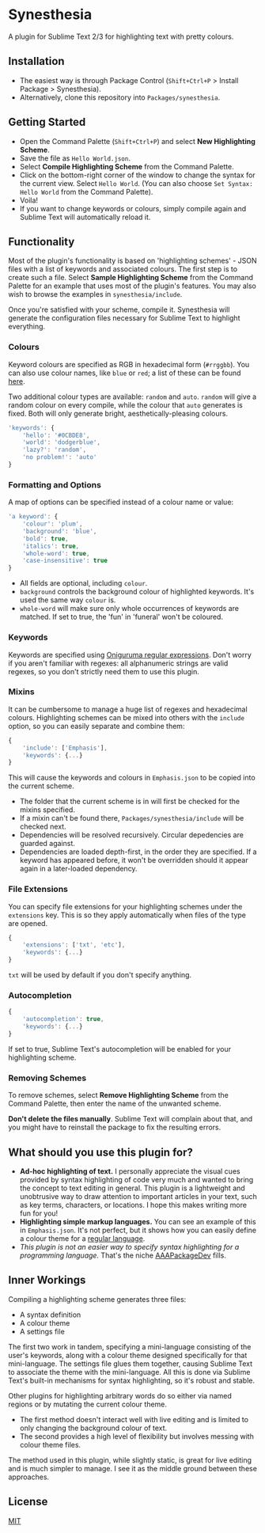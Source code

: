 Synesthesia
===========

A plugin for Sublime Text 2/3 for highlighting text with pretty colours.

Installation
------------

- The easiest way is through Package Control (`Shift+Ctrl+P` > Install Package > Synesthesia).
- Alternatively, clone this repository into `Packages/synesthesia`.

Getting Started
---------------

- Open the Command Palette (`Shift+Ctrl+P`) and select **New Highlighting Scheme**.
- Save the file as `Hello World.json`.
- Select **Compile Highlighting Scheme** from the Command Palette.
- Click on the bottom-right corner of the window to change the syntax for the current view. Select `Hello World`. (You can also choose `Set Syntax: Hello World` from the Command Palette).
- Voila!
- If you want to change keywords or colours, simply compile again and Sublime Text will automatically reload it.

Functionality
-------------

Most of the plugin's functionality is based on 'highlighting schemes' - JSON files with a list of keywords and associated colours. The first step is to create such a file. Select **Sample Highlighting Scheme** from the Command Palette for an example that uses most of the plugin's features. You may also wish to browse the examples in `synesthesia/include`.

Once you're satisfied with your scheme, compile it. Synesthesia will generate the configuration files necessary for Sublime Text to highlight everything.

### Colours

Keyword colours are specified as RGB in hexadecimal form (`#rrggbb`). You can also use colour names, like `blue` or `red`; a list of these can be found [here](http://en.wikipedia.org/wiki/Web_colours#X11_color_names).

Two additional colour types are available: `random` and `auto`. `random` will give a random colour on every compile, while the colour that `auto` generates is fixed. Both will only generate bright, aesthetically-pleasing colours.

```js
'keywords': {
	'hello': '#0CBDE8',
	'world': 'dodgerblue',
	'lazy?': 'random',
	'no problem!': 'auto'
}
```

### Formatting and Options

A map of options can be specified instead of a colour name or value:

```js
'a keyword': {
	'colour': 'plum',
	'background': 'blue',
	'bold': true,
	'italics': true,
	'whole-word': true,
	'case-insensitive': true
}
```

- All fields are optional, including `colour`.
- `background` controls the background colour of highlighted keywords. It's used the same way `colour` is.
- `whole-word` will make sure only whole occurrences of keywords are matched. If set to true, the 'fun' in 'funeral' won't be coloured.

### Keywords

Keywords are specified using [Oniguruma regular expressions](http://manual.macromates.com/en/regular_expressions). Don't worry if you aren't familiar with regexes: all alphanumeric strings are valid regexes, so you don't strictly need them to use this plugin.

### Mixins

It can be cumbersome to manage a huge list of regexes and hexadecimal colours. Highlighting schemes can be mixed into others with the `include` option, so you can easily separate and combine them:

```js
{
	'include': ['Emphasis'],
	'keywords': {...}
}
```

This will cause the keywords and colours in `Emphasis.json` to be copied into the current scheme.

- The folder that the current scheme is in will first be checked for the mixins specified.
- If a mixin can't be found there, `Packages/synesthesia/include` will be checked next.
- Dependencies will be resolved recursively. Circular depedencies are guarded against.
- Dependencies are loaded depth-first, in the order they are specified. If a keyword has appeared before, it won't be overridden should it appear again in a later-loaded dependency.

### File Extensions

You can specify file extensions for your highlighting schemes under the `extensions` key. This is so they apply automatically when files of the type are opened.

```js
{
	'extensions': ['txt', 'etc'],
	'keywords': {...}
}
```

`txt` will be used by default if you don't specify anything.

### Autocompletion

```js
{
	'autocompletion': true,
	'keywords': {...}
}
```

If set to true, Sublime Text's autocompletion will be enabled for your highlighting scheme.

### Removing Schemes

To remove schemes, select **Remove Highlighting Scheme** from the Command Palette, then enter the name of the unwanted scheme.

**Don't delete the files manually**. Sublime Text will complain about that, and you might have to reinstall the package to fix the resulting errors.

What should you use this plugin for?
------------------------------------

- **Ad-hoc highlighting of text.** I personally appreciate the visual cues provided by syntax highlighting of code very much and wanted to bring the concept to text editing in general. This plugin is a lightweight and unobtrusive way to draw attention to important articles in your text, such as key terms, characters, or locations. I hope this makes writing more fun for you!
- **Highlighting simple markup languages.** You can see an example of this in `Emphasis.json`. It's not perfect, but it shows how you can easily define a colour theme for a [regular language](http://en.wikipedia.org/wiki/Chomsky_hierarchy).
- *This plugin is not an easier way to specify syntax highlighting for a programming language.* That's the niche [AAAPackageDev](https://github.com/SublimeText/AAAPackageDev) fills.

Inner Workings
--------------

Compiling a highlighting scheme generates three files:

- A syntax definition
- A colour theme
- A settings file

The first two work in tandem, specifying a mini-language consisting of the user's keywords, along with a colour theme designed specifically for that mini-language. The settings file glues them together, causing Sublime Text to associate the theme with the mini-language. All this is done via Sublime Text's built-in mechanisms for syntax highlighting, so it's robust and stable.

Other plugins for highlighting arbitrary words do so either via named regions or by mutating the current colour theme.

- The first method doesn't interact well with live editing and is limited to only changing the background colour of text.
- The second provides a high level of flexibility but involves messing with colour theme files.

The method used in this plugin, while slightly static, is great for live editing and is much simpler to manage. I see it as the middle ground between these approaches.

License
--------

[MIT](http://opensource.org/licenses/MIT)
